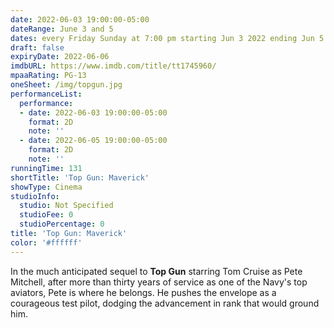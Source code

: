 ```yaml
---
date: 2022-06-03 19:00:00-05:00
dateRange: June 3 and 5
dates: every Friday Sunday at 7:00 pm starting Jun 3 2022 ending Jun 5 2022
draft: false
expiryDate: 2022-06-06
imdbURL: https://www.imdb.com/title/tt1745960/
mpaaRating: PG-13
oneSheet: /img/topgun.jpg
performanceList:
  performance:
  - date: 2022-06-03 19:00:00-05:00
    format: 2D
    note: ''
  - date: 2022-06-05 19:00:00-05:00
    format: 2D
    note: ''
runningTime: 131
shortTitle: 'Top Gun: Maverick'
showType: Cinema
studioInfo:
  studio: Not Specified
  studioFee: 0
  studioPercentage: 0
title: 'Top Gun: Maverick'
color: '#ffffff'
---
```


In the much anticipated sequel to **Top Gun** starring Tom Cruise as Pete Mitchell, after more than thirty years of service as one of the Navy's top aviators, Pete is where he belongs. He pushes the envelope as a courageous test pilot, dodging the advancement in rank that would ground him.
